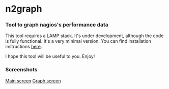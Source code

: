 # n2graph
### Tool to graph nagios's performance data

This tool requires a LAMP stack. It's under development, although the code is fully functional. It's a very minimal version. You can find installation instructions [here](docs/INSTALL.md).

I hope this tool will be useful to you.
Enjoy!

### Screenshots

[Main screen](docs/n2g_ex1.png) [Graph screen](docs/n2g_ex2.png)

